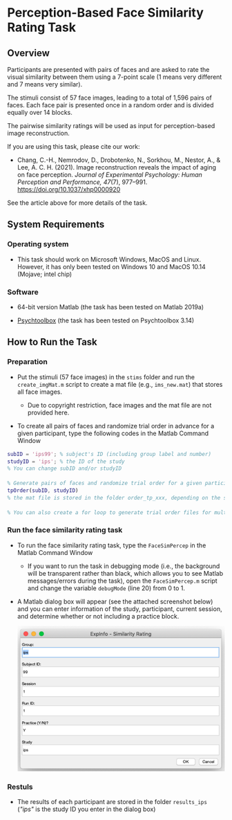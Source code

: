 # Perception-Based Face Similarity Rating Task



## Overview

Participants are presented with pairs of faces and are asked to rate the visual similarity between them using a 7-point scale (1 means very different and 7 means very similar). 

The stimuli consist of 57 face images, leading to a total of 1,596 pairs of faces. Each face pair is presented once in a random order and is divided equally over 14 blocks. 

The pairwise similarity ratings will be used as input for perception-based image reconstruction. 

If you are using this task, please cite our work:
* Chang, C.-H., Nemrodov, D., Drobotenko, N., Sorkhou, M., Nestor, A., & Lee, A. C. H. (2021). Image reconstruction reveals the impact of aging on face perception. *Journal of Experimental Psychology: Human Perception and Performance, 47*(7), 977–991. https://doi.org/10.1037/xhp0000920

See the article above for more details of the task.



## System Requirements

### Operating system

* This task should work on Microsoft Windows, MacOS and Linux. However, it has only been tested on Windows 10 and MacOS 10.14 (Mojave; intel chip)

### Software 

* 64-bit version Matlab (the task has been tested on Matlab 2019a)

* [Psychtoolbox](http://psychtoolbox.org/) (the task has been tested on Psychtoolbox 3.14)



## How to Run the Task

### Preparation

* Put the stimuli (57 face images) in the `stims` folder and run the `create_imgMat.m` script to create a mat file (e.g., `ims_new.mat`) that stores all face images.

    * Due to copyright restriction, face images and the mat file are not provided here. 

* To create all pairs of faces and randomize trial order in advance for a given participant, type the following codes in the Matlab Command Window

```Matlab
subID = 'ips99'; % subject's ID (including group label and number)
studyID = 'ips'; % the ID of the study
% You can change subID and/or studyID

% Generate pairs of faces and randomize trial order for a given participant.
tpOrder(subID, studyID) 
% the mat file is stored in the folder order_tp_xxx, depending on the studyID you enter

% You can also create a for loop to generate trial order files for multiple participants. 
```

### Run the face similarity rating task

* To run the face similarity rating task, type the `FaceSimPercep` in the Matlab Command Window
    
    * If you want to run the task in debugging mode (i.e., the background will be transparent rather than black, which allows you to see Matlab messages/errors during the task), open the `FaceSimPercep.m` script and change the variable `debugMode` (line 20) from 0 to 1.

* A Matlab dialog box will appear (see the attached screenshot below) and you can enter information of the study, participant, current session, and determine whether or not including a practice block.   
    
    ![Matlab dialog box](dialogBox.png)

### Restuls

* The results of each participant are stored in the folder `results_ips` (*"ips"* is the study ID you enter in the dialog box)